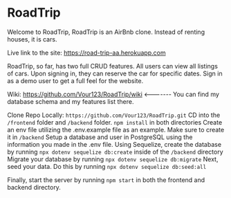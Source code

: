 # RoadTrip

Welcome to RoadTrip, RoadTrip is an AirBnb clone. Instead of renting houses, it is cars. 

Live link to the site: https://road-trip-aa.herokuapp.com

RoadTrip, so far, has two full CRUD features. All users can view all listings of cars. Upon signing in, they can reserve the car for specific dates. Sign in as a demo user to get a full feel for the website.

Wiki: https://github.com/Vour123/RoadTrip/wiki <-------  You can find my database schema and my features list there.

Clone Repo Locally:
`https://github.com/Vour123/RoadTrip.git`
CD into the `/frontend` folder and `/backend` folder. `npm install` in both directories
Create an env file utilizing the .env.example file as an example. Make sure to create it in `/backend`
Setup a database and user in PostgreSQL using the information you made in the .env file.
Using Sequelize, create the database by running `npx dotenv sequelize db:create` inside of the `/backend` directory
Migrate your database by running `npx dotenv sequelize db:migrate`
Next, seed your data. Do this by running `npx dotenv sequelize db:seed:all`

Finally, start the server by running `npm start` in both the frontend and backend directory.


